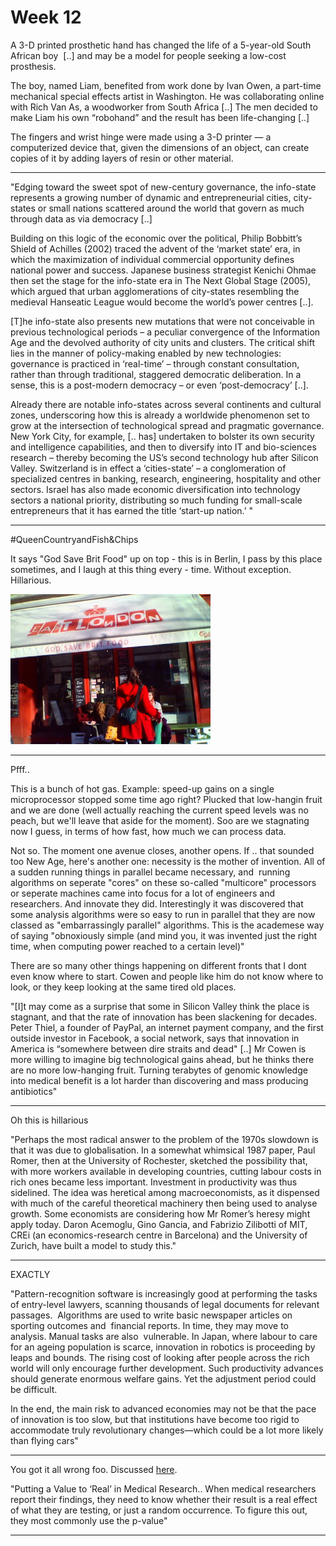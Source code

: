 # Week 12

A 3-D printed prosthetic hand has changed the life of a 5-year-old
South African boy  [..] and may be a model for people seeking a
low-cost prosthesis.

The boy, named Liam, benefited from work done by Ivan Owen, a
part-time mechanical special effects artist in Washington. He was
collaborating online with Rich Van As, a woodworker from South Africa
[..] The men decided to make Liam his own “robohand” and the result
has been life-changing [..]

The fingers and wrist hinge were made using a 3-D printer — a
computerized device that, given the dimensions of an object, can
create copies of it by adding layers of resin or other material.

---

"Edging toward the sweet spot of new-century governance, the 
info-state represents a growing number of dynamic and entrepreneurial 
cities, city-states or small nations scattered around the world that 
govern as much through data as via democracy [..]

Building on this logic of the economic over the political, Philip 
Bobbitt’s Shield of Achilles (2002) traced the advent of the ‘market 
state’ era, in which the maximization of individual commercial 
opportunity defines national power and success. Japanese business 
strategist Kenichi Ohmae then set the stage for the info-state era in 
The Next Global Stage (2005), which argued that urban agglomerations of 
city-states resembling the medieval Hanseatic League would become the 
world’s power centres [..].

[T]he info-state also presents new mutations that were not 
conceivable in previous technological periods – a peculiar convergence 
of the Information Age and the devolved authority of city units and 
clusters. The critical shift lies in the manner of policy-making enabled
 by new technologies: governance is practiced in ‘real-time’ – through 
constant consultation, rather than through traditional, staggered 
democratic deliberation. In a sense, this is a post-modern democracy – 
or even ‘post-democracy’ [..].

Already there are notable info-states across several continents and 
cultural zones, underscoring how this is already a worldwide phenomenon 
set to grow at the intersection of technological spread and pragmatic 
governance. New York City, for example, [.. has] undertaken to bolster its own security and intelligence capabilities, 
and then to diversify into IT and bio-sciences research – thereby 
becoming the US’s second technology hub after Silicon Valley. 
Switzerland is in effect a ‘cities-state’ – a conglomeration of 
specialized centres in banking, research, engineering, hospitality and 
other sectors. Israel has also made economic diversification into 
technology sectors a national priority, distributing so much funding for
 small-scale entrepreneurs that it has earned the title ‘start-up 
nation.’ "

---

\#QueenCountryandFish&Chips

It says "God Save Brit Food" up on top - this is in Berlin, I pass by
this place sometimes, and I laugh at this thing every - time. Without
exception. Hillarious.

![](my-pic-1.jpg)

---

Pfff..

This is a bunch of hot gas. Example: speed-up gains on a single
microprocessor stopped some time ago right? Plucked that low-hangin
fruit and we are done (well actually reaching the current speed levels
was no peach, but we'll leave that aside for the moment). Soo are we
stagnating now I guess, in terms of how fast, how much we can process
data.

Not so. The moment one avenue closes, another opens. If .. that
sounded too New Age, here's another one: necessity is the mother of
invention. All of a sudden running things in parallel became
necessary, and  running algorithms on seperate "cores" on these
so-called "multicore" processors or seperate machines came into focus
for a lot of engineers and researchers. And innovate they
did. Interestingly it was discovered that some analysis algorithms
were so easy to run in parallel that they are now classed as
"embarrassingly parallel" algorithms. This is the academese way of
saying "obnoxiously simple (and mind you, it was invented just the
right time, when computing power reached to a certain level)"

There are so many other things happening on different fronts that I
dont even know where to start. Cowen and people like him do not know
where to look, or they keep looking at the same tired old places.

"[I]t may come as a surprise that some in Silicon Valley think the
place is stagnant, and that the rate of innovation has been slackening
for decades. Peter Thiel, a founder of PayPal, an internet payment
company, and the first outside investor in Facebook, a social network,
says that innovation in America is “somewhere between dire straits and
dead" [..] Mr Cowen is more willing to imagine big technological gains
ahead, but he thinks there are no more low-hanging fruit. Turning
terabytes of genomic knowledge into medical benefit is a lot harder
than discovering and mass producing antibiotics"

---

Oh this is hillarious

"Perhaps the most radical answer to the problem of the 1970s slowdown
is that it was due to globalisation. In a somewhat whimsical 1987
paper, Paul Romer, then at the University of Rochester, sketched the
possibility that, with more workers available in developing countries,
cutting labour costs in rich ones became less important. Investment in
productivity was thus sidelined. The idea was heretical among
macroeconomists, as it dispensed with much of the careful theoretical
machinery then being used to analyse growth. Some economists are
considering how Mr Romer’s heresy might apply today.  Daron Acemoglu,
Gino Gancia, and Fabrizio Zilibotti of MIT, CREi (an
economics-research centre in Barcelona) and the University of Zurich,
have built a model to study this."

---

EXACTLY

"Pattern-recognition software is increasingly good at performing the
tasks of entry-level lawyers, scanning thousands of legal documents
for relevant passages.  Algorithms are used to write basic newspaper
articles on sporting outcomes and  financial reports. In time, they
may move to analysis. Manual tasks are also  vulnerable. In Japan,
where labour to care for an ageing population is scarce, innovation in
robotics is proceeding by leaps and bounds. The rising cost of looking
after people across the rich world will only encourage further
development.  Such productivity advances should generate enormous
welfare gains.  Yet the adjustment period could be difficult.

In the end, the main risk to advanced economies may not be that the
pace of innovation is too slow, but that institutions have become too
rigid to accommodate truly revolutionary changes—which could be a lot
more likely than flying cars"

---

You got it all wrong foo. Discussed [here](http://andrewgelman.com/2013/03/12/misunderstanding-the-p-value/). 

"Putting a Value to ‘Real’ in Medical Research.. When medical
researchers report their findings, they need to know whether their
result is a real effect of what they are testing, or just a random
occurrence. To figure this out, they most commonly use the p-value"

---
